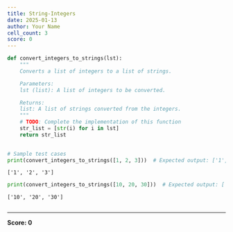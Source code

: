 ```yaml
---
title: String-Integers
date: 2025-01-13
author: Your Name
cell_count: 3
score: 0
---
```


```python
def convert_integers_to_strings(lst):
    """
    Converts a list of integers to a list of strings.

    Parameters:
    lst (list): A list of integers to be converted.

    Returns:
    list: A list of strings converted from the integers.
    """
    # TODO: Complete the implementation of this function
    str_list = [str(i) for i in lst]
    return str_list
    

# Sample test cases
print(convert_integers_to_strings([1, 2, 3]))  # Expected output: ['1', '2', '3']

```

    ['1', '2', '3']



```python
print(convert_integers_to_strings([10, 20, 30]))  # Expected output: ['10', '20', '30']
```

    ['10', '20', '30']



```python

```


---
**Score: 0**
